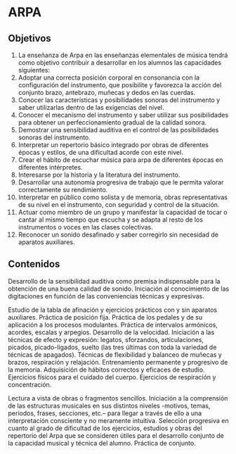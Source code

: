 # **ARPA**

## **Objetivos** 

1) La enseñanza de Arpa en las enseñanzas elementales de música tendrá como objetivo contribuir a desarrollar en los alumnos las capacidades siguientes:   
2) Adoptar una correcta posición corporal en consonancia con la configuración del instrumento, que posibilite y favorezca la acción del conjunto brazo, antebrazo, muñecas y dedos en las cuerdas.  
3) Conocer las características y posibilidades sonoras del instrumento y saber utilizarlas dentro de las exigencias del nivel.   
4) Conocer el mecanismo del instrumento y saber utilizar sus posibilidades para obtener un perfeccionamiento gradual de la calidad sonora.  
5) Demostrar una sensibilidad auditiva en el control de las posibilidades sonoras del instrumento.  
6) Interpretar un repertorio básico integrado por obras de diferentes épocas y estilos, de una dificultad acorde con este nivel.   
7) Crear el hábito de escuchar música para arpa de diferentes épocas en diferentes intérpretes.  
8) Interesarse por la historia y la literatura del instrumento.  
9) Desarrollar una autonomía progresiva de trabajo que le permita valorar correctamente su rendimiento.   
10) Interpretar en público como solista y de memoria, obras representativas de su nivel en el instrumento, con seguridad y control de la situación.  
11) Actuar como miembro de un grupo y manifestar la capacidad de tocar o cantar al mismo tiempo que escucha y se adapta al resto de los instrumentos o voces en las clases colectivas.  
12) Reconocer un sonido desafinado y saber corregirlo sin necesidad de aparatos auxiliares.

## **Contenidos** 

Desarrollo de la sensibilidad auditiva como premisa indispensable para la obtención de una buena calidad de sonido. Iniciación al conocimiento de las digitaciones en función de las conveniencias técnicas y expresivas. 

Estudio de la tabla de afinación y ejercicios prácticos con y sin aparatos auxiliares. Práctica de posición fija. Práctica de los pedales y de su aplicación a los procesos modulantes. Práctica de intervalos armónicos, acordes, escalas y arpegios. Desarrollo de la velocidad. Iniciación a las técnicas de efecto y expresión: legatos, sforzandos, articulaciones, picados, picado-ligados, suelto (las tres últimas con toda la variedad de técnicas de apagados). Técnicas de flexibilidad y balanceo de muñecas y brazos, respiración y relajación. Entrenamiento permanente y progresivo de la memoria. Adquisición de hábitos correctos y eficaces de estudio. Ejercicios físicos para el cuidado del cuerpo.  Ejercicios de respiración y concentración.

Lectura a vista de obras o fragmentos sencillos. Iniciación a la comprensión de las estructuras musicales en sus distintos niveles \-motivos, temas, períodos, frases, secciones, etc.– para llegar a través de ello a una interpretación consciente y no meramente intuitiva. Selección progresiva en cuanto al grado de dificultad de los ejercicios, estudios y obras del repertorio del Arpa que se consideren útiles para el desarrollo conjunto de la capacidad musical y técnica del alumno. Práctica de conjunto. 